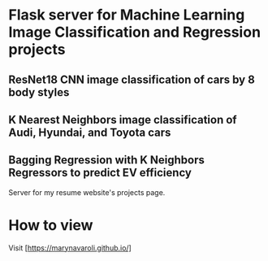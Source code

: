 # Flask server for Machine Learning Image Classification and Regression projects
## ResNet18 CNN image classification of cars by 8 body styles
## K Nearest Neighbors image classification of Audi, Hyundai, and Toyota cars
## Bagging Regression with K Neighbors Regressors to predict EV efficiency

Server for my resume website's projects page.

# How to view

Visit [https://marynavaroli.github.io/]
